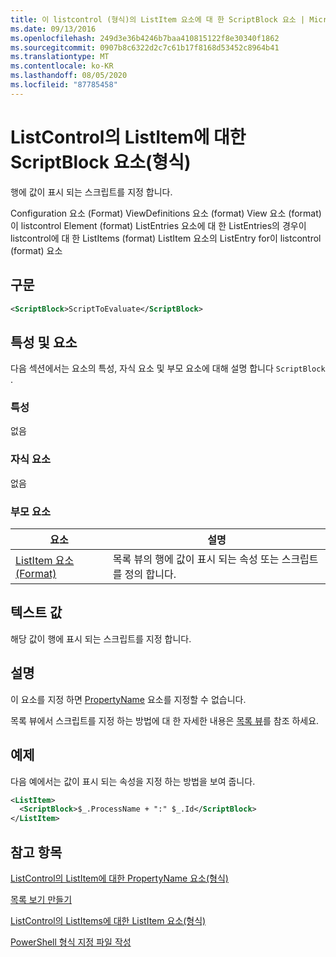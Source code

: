 ```yaml
---
title: 이 listcontrol (형식)의 ListItem 요소에 대 한 ScriptBlock 요소 | Microsoft Docs
ms.date: 09/13/2016
ms.openlocfilehash: 249d3e36b4246b7baa410815122f8e30340f1862
ms.sourcegitcommit: 0907b8c6322d2c7c61b17f8168d53452c8964b41
ms.translationtype: MT
ms.contentlocale: ko-KR
ms.lasthandoff: 08/05/2020
ms.locfileid: "87785458"
---
```

# <a name="scriptblock-element-for-listitem-for-listcontrol-format"></a>ListControl의 ListItem에 대한 ScriptBlock 요소(형식)

행에 값이 표시 되는 스크립트를 지정 합니다.

Configuration 요소 (Format) ViewDefinitions 요소 (format) View 요소 (format)이 listcontrol Element (format) ListEntries 요소에 대 한 ListEntries의 경우이 listcontrol에 대 한 ListItems (format) ListItem 요소의 ListEntry for이 listcontrol (format) 요소

## <a name="syntax"></a>구문

```xml
<ScriptBlock>ScriptToEvaluate</ScriptBlock>
```

## <a name="attributes-and-elements"></a>특성 및 요소

다음 섹션에서는 요소의 특성, 자식 요소 및 부모 요소에 대해 설명 합니다 `ScriptBlock` .

### <a name="attributes"></a>특성

없음

### <a name="child-elements"></a>자식 요소

없음

### <a name="parent-elements"></a>부모 요소

|요소|설명|
|-------------|-----------------|
|[ListItem 요소 (Format)](./listitem-element-for-listitems-for-listcontrol-format.md)|목록 뷰의 행에 값이 표시 되는 속성 또는 스크립트를 정의 합니다.|

## <a name="text-value"></a>텍스트 값

해당 값이 행에 표시 되는 스크립트를 지정 합니다.

## <a name="remarks"></a>설명

이 요소를 지정 하면 [PropertyName](./propertyname-element-for-listitem-for-listcontrol-format.md) 요소를 지정할 수 없습니다.

목록 뷰에서 스크립트를 지정 하는 방법에 대 한 자세한 내용은 [목록 뷰](./creating-a-list-view.md)를 참조 하세요.

## <a name="example"></a>예제

다음 예에서는 값이 표시 되는 속성을 지정 하는 방법을 보여 줍니다.

```xml
<ListItem>
  <ScriptBlock>$_.ProcessName + ":" $_.Id</ScriptBlock>
</ListItem>

```

## <a name="see-also"></a>참고 항목

[ListControl의 ListItem에 대한 PropertyName 요소(형식)](./propertyname-element-for-listitem-for-listcontrol-format.md)

[목록 보기 만들기](./creating-a-list-view.md)

[ListControl의 ListItems에 대한 ListItem 요소(형식)](./listitem-element-for-listitems-for-listcontrol-format.md)

[PowerShell 형식 지정 파일 작성](./writing-a-powershell-formatting-file.md)
